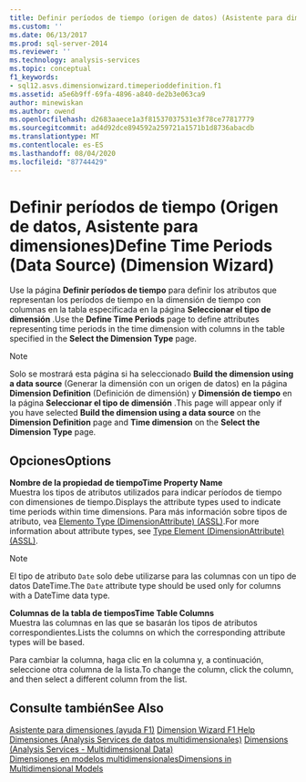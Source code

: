 ```yaml
---
title: Definir períodos de tiempo (origen de datos) (Asistente para dimensiones) | Microsoft Docs
ms.custom: ''
ms.date: 06/13/2017
ms.prod: sql-server-2014
ms.reviewer: ''
ms.technology: analysis-services
ms.topic: conceptual
f1_keywords:
- sql12.asvs.dimensionwizard.timeperioddefinition.f1
ms.assetid: a5e6b9ff-69fa-4896-a840-de2b3e063ca9
author: minewiskan
ms.author: owend
ms.openlocfilehash: d2683aaece1a3f81537037531e3f78ce77817779
ms.sourcegitcommit: ad4d92dce894592a259721a1571b1d8736abacdb
ms.translationtype: MT
ms.contentlocale: es-ES
ms.lasthandoff: 08/04/2020
ms.locfileid: "87744429"
---
```

# <a name="define-time-periods-data-source-dimension-wizard"></a><span data-ttu-id="f8194-102">Definir períodos de tiempo (Origen de datos, Asistente para dimensiones)</span><span class="sxs-lookup"><span data-stu-id="f8194-102">Define Time Periods (Data Source) (Dimension Wizard)</span></span>
  <span data-ttu-id="f8194-103">Use la página **Definir períodos de tiempo** para definir los atributos que representan los períodos de tiempo en la dimensión de tiempo con columnas en la tabla especificada en la página **Seleccionar el tipo de dimensión** .</span><span class="sxs-lookup"><span data-stu-id="f8194-103">Use the **Define Time Periods** page to define attributes representing time periods in the time dimension with columns in the table specified in the **Select the Dimension Type** page.</span></span>  
  
> [!NOTE]  
>  <span data-ttu-id="f8194-104">Solo se mostrará esta página si ha seleccionado **Build the dimension using a data source** (Generar la dimensión con un origen de datos) en la página **Dimension Definition** (Definición de dimensión) y **Dimensión de tiempo** en la página **Seleccionar el tipo de dimensión** .</span><span class="sxs-lookup"><span data-stu-id="f8194-104">This page will appear only if you have selected **Build the dimension using a data source** on the **Dimension Definition** page and **Time dimension** on the **Select the Dimension Type** page.</span></span>  
  
## <a name="options"></a><span data-ttu-id="f8194-105">Opciones</span><span class="sxs-lookup"><span data-stu-id="f8194-105">Options</span></span>  
 <span data-ttu-id="f8194-106">**Nombre de la propiedad de tiempo**</span><span class="sxs-lookup"><span data-stu-id="f8194-106">**Time Property Name**</span></span>  
 <span data-ttu-id="f8194-107">Muestra los tipos de atributos utilizados para indicar períodos de tiempo con dimensiones de tiempo.</span><span class="sxs-lookup"><span data-stu-id="f8194-107">Displays the attribute types used to indicate time periods within time dimensions.</span></span> <span data-ttu-id="f8194-108">Para más información sobre tipos de atributo, vea [Elemento Type &#40;DimensionAttribute&#41; &#40;ASSL&#41;](https://docs.microsoft.com/bi-reference/assl/properties/type-element-dimensionattribute-assl).</span><span class="sxs-lookup"><span data-stu-id="f8194-108">For more information about attribute types, see [Type Element &#40;DimensionAttribute&#41; &#40;ASSL&#41;](https://docs.microsoft.com/bi-reference/assl/properties/type-element-dimensionattribute-assl).</span></span>  
  
> [!NOTE]  
>  <span data-ttu-id="f8194-109">El tipo de atributo `Date` solo debe utilizarse para las columnas con un tipo de datos DateTime.</span><span class="sxs-lookup"><span data-stu-id="f8194-109">The `Date` attribute type should be used only for columns with a DateTime data type.</span></span>  
  
 <span data-ttu-id="f8194-110">**Columnas de la tabla de tiempos**</span><span class="sxs-lookup"><span data-stu-id="f8194-110">**Time Table Columns**</span></span>  
 <span data-ttu-id="f8194-111">Muestra las columnas en las que se basarán los tipos de atributos correspondientes.</span><span class="sxs-lookup"><span data-stu-id="f8194-111">Lists the columns on which the corresponding attribute types will be based.</span></span>  
  
 <span data-ttu-id="f8194-112">Para cambiar la columna, haga clic en la columna y, a continuación, seleccione otra columna de la lista.</span><span class="sxs-lookup"><span data-stu-id="f8194-112">To change the column, click the column, and then select a different column from the list.</span></span>  
  
## <a name="see-also"></a><span data-ttu-id="f8194-113">Consulte también</span><span class="sxs-lookup"><span data-stu-id="f8194-113">See Also</span></span>  
 <span data-ttu-id="f8194-114">[Asistente para dimensiones (ayuda F1)](dimension-wizard-f1-help.md) </span><span class="sxs-lookup"><span data-stu-id="f8194-114">[Dimension Wizard F1 Help](dimension-wizard-f1-help.md) </span></span>  
 <span data-ttu-id="f8194-115">[Dimensiones &#40;Analysis Services de datos multidimensionales&#41;](multidimensional-models-olap-logical-dimension-objects/dimensions-analysis-services-multidimensional-data.md) </span><span class="sxs-lookup"><span data-stu-id="f8194-115">[Dimensions &#40;Analysis Services - Multidimensional Data&#41;](multidimensional-models-olap-logical-dimension-objects/dimensions-analysis-services-multidimensional-data.md) </span></span>  
 [<span data-ttu-id="f8194-116">Dimensiones en modelos multidimensionales</span><span class="sxs-lookup"><span data-stu-id="f8194-116">Dimensions in Multidimensional Models</span></span>](multidimensional-models/dimensions-in-multidimensional-models.md)  
  
  
